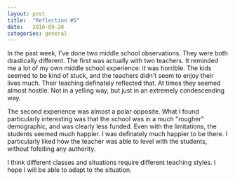 ```yaml
---
layout: post
title:  "Reflection #5"
date:   2016-09-28
categories: general
---
```


In the past week, I've done two middle school observations. They were both drastically different. The first was actually with two teachers. It reminded me a lot of my own middle school experience: it was horrible. The kids seemed to be kind of stuck, and the teachers didn't seem to enjoy their lives much. Their teaching definately reflected that. At times they seemed almost hostile. Not in a yelling way, but just in an extremely condescending way.

The second experience was almost a polar opposite. What I found particularly interesting was that the school was in a much "rougher" demographic, and was clearly less funded. Even with the limitations, the students seemed much happier. I was definately much happier to be there. I particularly liked how the teacher was able to level with the students, without fofeiting any authority.

I think different classes and situations require different teaching styles. I hope I will be able to adapt to the situation.
